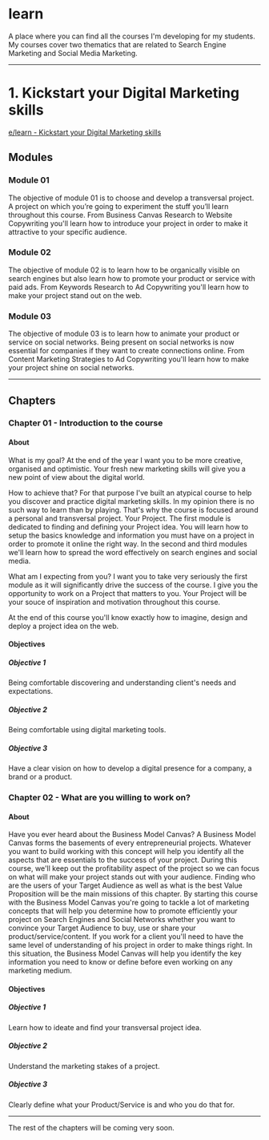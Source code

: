 # learn
A place where you can find all the courses I'm developing for my students.
My courses cover two thematics that are related to Search Engine Marketing and Social Media Marketing.

***

# 1. Kickstart your Digital Marketing skills
[e/learn - Kickstart your Digital Marketing skills](https://elechaudel.github.io/learn/app/dist/)

## Modules

### Module 01
The objective of module 01 is to choose and develop a transversal project. A project on which you’re going to experiment the stuff you’ll learn throughout this course. From Business Canvas Research to Website Copywriting you'll learn how to introduce your project in order to make it attractive to your specific audience.

### Module 02
The objective of module 02 is to learn how to be organically visible on search engines but also learn how to promote your product or service with paid ads. From Keywords Research to Ad Copywriting you'll learn how to make your project stand out on the web.

### Module 03
The objective of module 03 is to learn how to animate your product or service on social networks. Being present on social networks is now essential for companies if they want to create connections online. From Content Marketing Strategies to Ad Copywriting you'll learn how to make your project shine on social networks.

***

## Chapters

### Chapter 01 - Introduction to the course

#### About

What is my goal?
At the end of the year I want you to be more creative, organised and optimistic. Your fresh new marketing skills will give you a new point of view about the digital world.

How to achieve that?
For that purpose I've built an atypical course to help you discover and practice digital marketing skills. In my opinion there is no such way to learn than by playing. That's why the course is focused around a personal and transversal project. Your Project.
The first module is dedicated to finding and defining your Project idea. You will learn how to setup the basics knowledge and information you must have on a project in order to promote it online the right way. In the second and third modules we'll learn how to spread the word effectively on search engines and social media.

What am I expecting from you?
I want you to take very seriously the first module as it will significantly drive the success of the course. I give you the opportunity to work on a Project that matters to you. Your Project will be your souce of inspiration and motivation throughout this course.

At the end of this course you'll know exactly how to imagine, design and deploy a project idea on the web.

#### Objectives

##### Objective 1
Being comfortable discovering and understanding client's needs and expectations.

##### Objective 2
Being comfortable using digital marketing tools.

##### Objective 3
Have a clear vision on how to develop a digital presence for a company, a brand or a product.


### Chapter 02 - What are you willing to work on?

#### About

Have you ever heard about the Business Model Canvas? A Business Model Canvas forms the basements of every entrepreneurial projects. Whatever you want to build working with this concept will help you identify all the aspects that are essentials to the success of your project. During this course, we'll keep out the profitability aspect of the project so we can focus on what will make your project stands out with your audience. Finding who are the users of your Target Audience as well as what is the best Value Proposition will be the main missions of this chapter. By starting this course with the Business Model Canvas you're going to tackle a lot of marketing concepts that will help you determine how to promote efficiently your project on Search Engines and Social Networks whether you want to convince your Target Audience to buy, use or share your product/service/content. If you work for a client you'll need to have the same level of understanding of his project in order to make things right. In this situation, the Business Model Canvas will help you identify the key information you need to know or define before even working on any marketing medium.

#### Objectives

##### Objective 1
Learn how to ideate and find your transversal project idea.

##### Objective 2
Understand the marketing stakes of a project.

##### Objective 3
Clearly define what your Product/Service is and who you do that for.

***

The rest of the chapters will be coming very soon.
